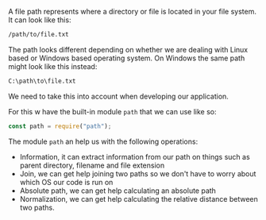 A file path represents where a directory or file is located in your file system. It can look like this:

```bash
/path/to/file.txt
```

The path looks different depending on whether we are dealing with Linux based or Windows based operating system. On Windows the same path might look like this instead:

```bash
C:\path\to\file.txt
```

We need to take this into account when developing our application.

For this w have the built-in module `path` that we can use like so:

```javascript
const path = require("path");
```

The module `path` an help us with the following operations:

- Information, it can extract information from our path on things such as parent directory, filename and file extension
- Join, we can get help joining two paths so we don't have to worry about which OS our code is run on
- Absolute path, we can get help calculating an absolute path
- Normalization, we can get help calculating the relative distance between two paths.
